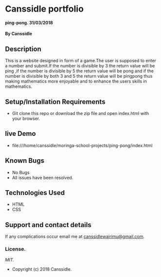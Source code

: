 # Canssidle portfolio

#### ping-pong. 31/03/2018
#### By Canssidle 
## Description
This is a website designed in form of a game.The user is supposed to enter a number and submit.If the number is divisible by 3 the return value will be ping ,if the number is divisible by 5 the return value will be pong and if the number is divisible by both 3 and 5 the return value will be pingpong thus making mathematics more enjoyable and to enhance the users skills in mathematics.

## Setup/Installation Requirements
* Git clone this repo or download the zip file and open index.html with your browser.

## live Demo
* file:///home/canssidle/moringa-school-projects/ping-pong/index.html

## Known Bugs 
* No Bugs
* All issues have been resolved. 

## Technologies Used
* HTML
* CSS

## Support and contact details
If any complications occur email me at canssidlewairimu@gmail.com.

### License.
*MIT.*
* Copyright (c) 2018 Canssidle.
